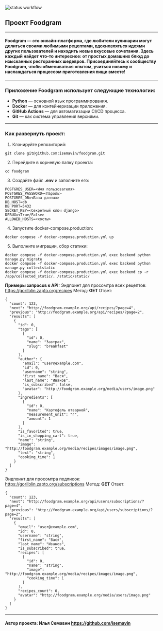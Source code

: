 ![status workflow](https://github.com/isemavin/foodgram/actions/workflows/main.yml/badge.svg)
## Проект Foodgram
---
#### Foodgram — это онлайн-платформа, где любители кулинарии могут делиться своими любимыми рецептами, вдохновляться идеями других пользователей и находить новые вкусовые сочетания. Здесь каждый найдет что-то интересное: от простых домашних блюд до изысканных ресторанных шедевров. Присоединяйтесь к сообществу Foodgram, чтобы обмениваться опытом, учиться новому и наслаждаться процессом приготовления пищи вместе!
---
### Приложение Foodgram использует следующие технологии:
- __Python__ — основной язык программирования.
- __Docker__ — для контейнеризации приложения.
- __GitHub Actions__ — для автоматизации CI/CD процесса.
- __Git__ — как система управления версиями.
---
### Как развернуть проект:
1) Клонируйте репозиторий:
```
git clone git@github.com:isemavin/foodgram.git
```
2) Перейдите в корневую папку проекта:
```
cd foodgram
```
3) Создайте файл __.env__ и заполните его:
```
POSTGRES_USER=<Имя пользователя>
POSTGRES_PASSWORD=<Пароль>
POSTGRES_DB=<База данных>
DB_HOST=db
DB_PORT=5432
SECRET_KEY=<Секретный ключ django>
DEBUG=<True/False>
ALLOWED_HOSTS=<хосты>
```
4) Запустите docker-compose.production:
```
docker compose -f docker-compose.production.yml up
```
5) Выполните миграции, сбор статики:
```
docker compose -f docker-compose.production.yml exec backend python manage.py migrate
docker compose -f docker-compose.production.yml exec backend python manage.py collectstatic
docker compose -f docker-compose.production.yml exec backend cp -r /app/collected_static/. /static/static/
```
__Примеры запросов к API:__
Эндпоинт для просомтра всех рецептов: https://gorilblin.zapto.org/recipes
Метод: __GET__
Ответ:
```
{
  "count": 123,
  "next": "http://foodgram.example.org/api/recipes/?page=4",
  "previous": "http://foodgram.example.org/api/recipes/?page=2",
  "results": [
    {
      "id": 0,
      "tags": [
        {
          "id": 0,
          "name": "Завтрак",
          "slug": "breakfast"
        }
      ],
      "author": {
        "email": "user@example.com",
        "id": 0,
        "username": "string",
        "first_name": "Вася",
        "last_name": "Иванов",
        "is_subscribed": false,
        "avatar": "http://foodgram.example.org/media/users/image.png"
      },
      "ingredients": [
        {
          "id": 0,
          "name": "Картофель отварной",
          "measurement_unit": "г",
          "amount": 1
        }
      ],
      "is_favorited": true,
      "is_in_shopping_cart": true,
      "name": "string",
      "image": "http://foodgram.example.org/media/recipes/images/image.png",
      "text": "string",
      "cooking_time": 1
    }
  ]
}
```
Эндпоинт для просомтра подписок: https://gorilblin.zapto.org/subscriptions
Метод: __GET__
Ответ:
```
{
  "count": 123,
  "next": "http://foodgram.example.org/api/users/subscriptions/?page=4",
  "previous": "http://foodgram.example.org/api/users/subscriptions/?page=2",
  "results": [
    {
      "email": "user@example.com",
      "id": 0,
      "username": "string",
      "first_name": "Вася",
      "last_name": "Иванов",
      "is_subscribed": true,
      "recipes": [
        {
          "id": 0,
          "name": "string",
          "image": "http://foodgram.example.org/media/recipes/images/image.png",
          "cooking_time": 1
        }
      ],
      "recipes_count": 0,
      "avatar": "http://foodgram.example.org/media/users/image.png"
    }
  ]
}
```
---
#### Автор проекта: Илья Семавин https://github.com/isemavin